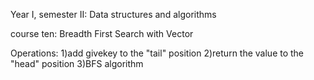 Year I, semester II: Data structures and algorithms

course ten: Breadth First Search with Vector

Operations:
1)add givekey to the "tail" position
2)return the value to the "head" position
3)BFS algorithm
